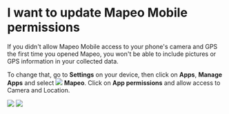 # I want to update Mapeo Mobile permissions

If you didn't allow Mapeo Mobile access to your phone's camera and GPS the first time you opened Mapeo, you won't be able to include pictures or GPS information in your collected data.&#x20;

To change that, go to **Settings** on your device, then click on **Apps**, **Manage Apps** and select ![](../../.gitbook/assets/Mm-icon.png) **Mapeo**. Click on **App permissions** and allow access to Camera and Location.

![](../../.gitbook/assets/Android\_App\_settings\_select\_app\_permissions.jpg) ![](../../.gitbook/assets/Android\_app\_settings-allow\_camera\_and\_gps.jpg)
